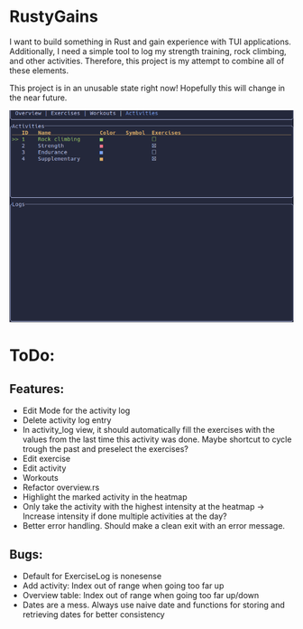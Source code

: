 # RustyGains

I want to build something in Rust and gain experience with TUI applications.
Additionally, I need a simple tool to log my strength training, rock climbing,
and other activities. Therefore, this project is my attempt to combine all of
these elements.

This project is in an unusable state right now! Hopefully this will change in
the near future.

![Preview image](preview.png)

# ToDo:
## Features:
- Edit Mode for the activity log
- Delete activity log entry
- In activity_log view, it should automatically fill the exercises with the
  values from the last time this activity was done. Maybe shortcut to cycle
  trough the past and preselect the exercises?
- Edit exercise
- Edit activity
- Workouts
- Refactor overview.rs
- Highlight the marked activity in the heatmap
- Only take the activity with the highest intensity at the heatmap
  -> Increase intensity if done multiple activities at the day?
- Better error handling. Should make a clean exit with an error message.

## Bugs:
- Default for ExerciseLog is nonesense
- Add activity: Index out of range when going too far up
- Overview table: Index out of range when going too far up/down
- Dates are a mess. Always use naive date and functions for storing and 
  retrieving dates for better consistency
